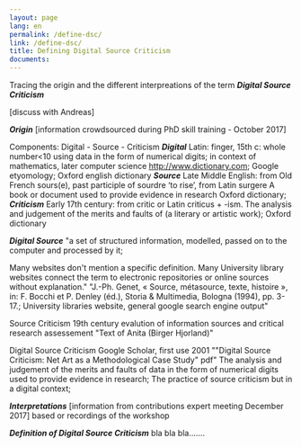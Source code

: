 ```yaml
---
layout: page
lang: en
permalink: /define-dsc/
link: /define-dsc/
title: Defining Digital Source Criticism
documents: 
---
```




Tracing the origin and the different interpreations of the term ***Digital Source Criticism*** 

<!-- more -->
[discuss with Andreas]

***Origin*** [information crowdsourced during PhD skill training - October 2017]

Components: Digital -  Source   -  Criticism
***Digital*** Latin: finger, 15th c: whole number<10	using data in the form of numerical digits; in context of mathematics, later computer science	http://www.dictionary.com; Google etyomology; Oxford english dictionary
***Source***	Late Middle English: from Old French sours(e), past participle of sourdre ‘to rise’, from Latin surgere	A book or document used to provide evidence in research	Oxford dictionary;
***Criticism***	Early 17th century: from critic or Latin criticus + -ism.	The analysis and judgement of the merits and faults of (a literary or artistic work); 	Oxford dictionary

***Digital Source***		"a set of structured information, modelled, passed on to the computer and processed by it;

Many websites don't mention a specific definition. Many University library websites connect the term to electronic repositories or online sources without explanation."	"J.-Ph. Genet, « Source, métasource, texte, histoire », in: F. Bocchi et P. Denley
(éd.), Storia & Multimedia, Bologna (1994), pp. 3-17.; University libraries website, general google search engine output"

Source Criticism	19th century	evalution of information sources and critical research assessement	"Text of Anita
 (Birger Hjorland)"

Digital Source Criticism	Google Scholar, first use 2001 ""Digital Source Criticism: Net Art as a Methodological Case Study" pdf"	The analysis and judgement of the merits and faults of data in the form of numerical digits used to provide evidence in research; The practice of source criticism but in a digital context; 	


***Interpretations*** [information from contributions expert meeting December 2017]
based or recordings of the workshop 

***Definition of Digital Source Criticism***
bla bla bla.......
